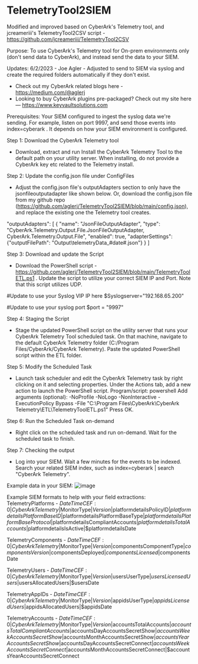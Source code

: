 # TelemetryTool2SIEM

Modified and improved based on CyberArk's Telemetry tool, and jcreameriii's TelemetryTool2CSV script - https://github.com/jcreameriii/TelemetryTool2CSV

Purpose:
To use CyberArk's Telemetry tool for On-prem environments only (don't send data to CyberArk), and instead send the data to your SIEM.

Updates:
6/2/2023 - Joe Agler - Adjusted to send to SIEM via syslog and create the required folders automatically if they don't exist. 

- Check out my CyberArk related blogs here -  https://medium.com/@aglerj
- Looking to buy CyberArk plugins pre-packaged? Check out my site here — https://www.keyvaultsolutions.com

Prerequisites:
Your SIEM configured to ingest the syslog data we're sending. For example, listen on port 9997, and send those events into index=cyberark . It depends on how your SIEM environment is configured.

Step 1: Download the CyberArk Telemetry tool 
- Download, extract and run Install the CyberArk Telemetry Tool to the default path on your utility server. When installing, do not provide a CyberArk key etc related to the Telemetry install.

Step 2: Update the config.json file under ConfigFiles
- Adjust the config.json file's outputAdapters section to only have the jsonfileoutputadapter like shown below. Or, download the config.json file from my github repo (https://github.com/aglerj/TelemetryTool2SIEM/blob/main/config.json), and replace the existing one the Telemetry tool creates.

 "outputAdapters":     [
                {
            "name": "JsonFileOutputAdapter",
            "type": "CyberArk.Telemetry.Output.File.JsonFileOutputAdapter, CyberArk.Telemetry.Output.File",
            "enabled": true,
            "adapterSettings": {"outputFilePath": "Output\\telemetryData_#date#.json"}
        } ]

Step 3: Download and update the Script
- Download the PowerShell script - https://github.com/aglerj/TelemetryTool2SIEM/blob/main/TelemetryToolETL.ps1 . Update the script to utilize your correct SIEM IP and Port. Note that this script utilizes UDP.

#Update to use your Syslog VIP IP here
$Syslogserver="192.168.65.200"

#Update to use your syslog port
$port = "9997"

Step 4: Staging the Script
- Stage the updated PowerShell script on the utility server that runs your CyberArk Telemetry Tool scheduled task. On that machine, navigate to the default CyberArk Telemetry folder (C:/Program Files/CyberArk/CyberArk Telemetry). Paste the updated PowerShell script within the ETL folder.

Step 5: Modify the Scheduled Task
- Launch task scheduler and edit the CyberArk Telemetry task by right clicking on it and selecting properties. Under the Actions tab, add a new action to launch the PowerShell script.
Program/script: powershell
Add arguments (optional): -NoProfile -NoLogo -NonInteractive -ExecutionPolicy Bypass -File "C:\Program Files\CyberArk\CyberArk Telemetry\ETL\TelemetryToolETL.ps1"
Press OK.

Step 6: Run the Scheduled Task on-demand
 - Right click on the scheduled task and run on-demand. Wait for the scheduled task to finish.  

Step 7: Checking the output
 - Log into your SIEM. Wait a few minutes for the events to be indexed. Search your related SIEM index, such as index=cyberark | search "CyberArk Telemetry".

Example data in your SIEM:
![image](https://github.com/aglerj/TelemetryTool2SIEM/assets/21351031/67efab4f-3a84-46fc-9e37-b82170eb6ed2)


Example SIEM formats to help with your field extractions:
TelemetryPlatforms - 
$DateTime CEF:0|CyberArk Telemetry|$MonitorType|$Version|$platformdetailsPolicyID|$platformdetailsPlatformBaseID|$platformdetailsPlatformBaseType|$platformdetailsPlatformBaseProtocol|$platformdetailsCompliantAccounts|$platformdetailsTotalAccounts|$platformdetailsIsActive|$platformdetailsDate

TelemetryComponents - 
$DateTime CEF:0|CyberArk Telemetry|$MonitorType|$Version|$componentsComponentType|$componentsVersion|$componentsDeployed|$componentsLicensed|$componentsDate

TelemetryUsers - 
$DateTime CEF:0|CyberArk Telemetry|$MonitorType|$Version|$usersUserType|$usersLicensedUsers|$usersAllocatedUsers|$usersDate

TelemetryAppIDs - 
$DateTime CEF:0|CyberArk Telemetry|$MonitorType|$Version|$appidsUserType|$appidsLicensedUsers|$appidsAllocatedUsers|$appidsDate

TelemetryAccounts - 
$DateTime CEF:0|CyberArk Telemetry|$MonitorType|$Version|$accountsTotalAccounts|$accountsTotalCompliantAccounts|$accountsDayAccountsSecretShow|$accountsWeekAccountsSecretShow|$accountsMonthAccountsSecretShow|$accountsYearAccountsSecretShow|$accountsDayAccountsSecretConnect|$accountsWeekAccountsSecretConnect|$accountsMonthAccountsSecretConnect|$accountsYearAccountsSecretConnect




